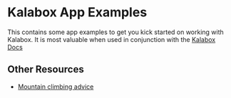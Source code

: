 Kalabox App Examples
====================

This contains some app examples to get you kick started on working with Kalabox. It is most valuable when used in conjunction with the [Kalabox Docs](http://docs.kalabox.io)

Other Resources
---------------
* [Mountain climbing advice](https://www.youtube.com/watch?v=tkBVDh7my9Q)
